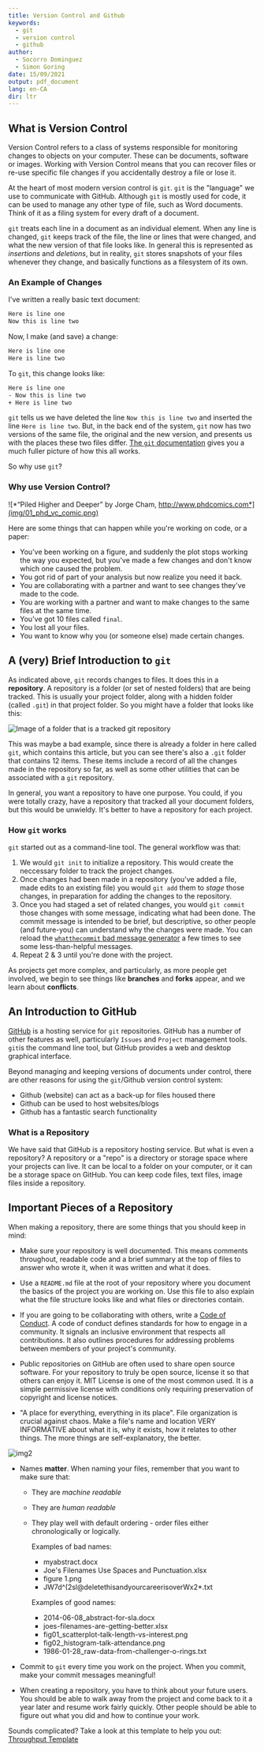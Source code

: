 ```yaml
---
title: Version Control and Github
keywords:
  - git
  - version control
  - github
author:
  - Socorro Dominguez
  - Simon Goring
date: 15/09/2021
output: pdf_document
lang: en-CA
dir: ltr
---
```


## What is Version Control

Version Control refers to a class of systems responsible for monitoring changes to objects on your computer. These can be documents, software or images. Working with Version Control means that you can recover files or re-use specific file changes if you accidentally destroy a file or lose it.

At the heart of most modern version control is `git`. `git` is the "language" we use to communicate with GitHub. Although `git` is mostly used for code, it can be used to manage any other type of file, such as Word documents. Think of it as a filing system for every draft of a document.

`git` treats each line in a document as an individual element. When any line is changed, `git` keeps track of the file, the line or lines that were changed, and what the new version of that file looks like. In general this is represented as _insertions_ and _deletions_, but in reality, `git` stores snapshots of your files whenever they change, and basically functions as a filesystem of its own.

### An Example of Changes

I've written a really basic text document:

```bash
Here is line one
Now this is line two
```

Now, I make (and save) a change:

```bash
Here is line one
Here is line two
```

To `git`, this change looks like:

```bash
Here is line one
- Now this is line two
+ Here is line two
```

`git` tells us we have deleted the line `Now this is line two` and inserted the line `Here is line two`. But, in the back end of the system, `git` now has two versions of the same file, the original and the new version, and presents us with the places these two files differ. [The `git` documentation](https://git-scm.com/book/en/v2/Getting-Started-What-is-Git%3F#what_is_git_section) gives you a much fuller picture of how this all works.

So why use `git`?

### Why use Version Control?

![*“Piled Higher and Deeper” by Jorge Cham, http://www.phdcomics.com*](img/01_phd_vc_comic.png)

Here are some things that can happen while you're working on code, or a paper:

- You've been working on a figure, and suddenly the plot stops working the way you expected, but you've made a few changes and don't know which one caused the problem.
- You got rid of part of your analysis but now realize you need it back.
- You are collaborating with a partner and want to see changes they've made to the code.
- You are working with a partner and want to make changes to the same files at the same time.
- You've got 10 files called `final`.
- You lost all your files.
- You want to know why you (or someone else) made certain changes.

## A (very) Brief Introduction to `git`

As indicated above, `git` records changes to files. It does this in a **repository**. A repository is a folder (or set of nested folders) that are being tracked. This is usually your project folder, along with a hidden folder (called `.git`) in that project folder. So you might have a folder that looks like this:

![Image of a folder that is a tracked git repository](../images/gitRepositoryFolder.png)

This was maybe a bad example, since there is already a folder in here called `git`, which contains this article, but you can see there's also a `.git` folder that contains 12 items. These items include a record of all the changes made in the repository so far, as well as some other utilities that can be associated with a `git` repository.

In general, you want a repository to have one purpose. You could, if you were totally crazy, have a repository that tracked all your document folders, but this would be unwieldy. It's better to have a repository for each project.

### How `git` works

`git` started out as a command-line tool. The general workflow was that:

1. We would `git init` to initialize a repository. This would create the neccessary folder to track the project changes.
2. Once changes had been made in a repository (you've added a file, made edits to an existing file) you would `git add` them to _stage_ those changes, in preparation for adding the changes to the repository.
3. Once you had staged a set of related changes, you would `git commit` those changes with some message, indicating what had been done. The commit message is intended to be brief, but descriptive, so other people (and future-you) can understand why the changes were made. You can reload the [`whatthecommit` bad message generator](http://whatthecommit.com/) a few times to see some less-than-helpful messages.
4. Repeat 2 & 3 until you're done with the project.

As projects get more complex, and particularly, as more people get involved, we begin to see things like **branches** and **forks** appear, and we learn about **conflicts**.

## An Introduction to GitHub

[GitHub](http://github.com) is a hosting service for `git` repositories. GitHub has a number of other features as well, particularly `Issues` and `Project` management tools. `git`is the command line tool, but GitHub provides a web and desktop graphical interface.

Beyond managing and keeping versions of documents under control, there are other reasons for using the `git`/Github version control system:

- Github (website) can act as a back-up for files housed there
- Github can be used to host websites/blogs
- Github has a fantastic search functionality

### What is a Repository

We have said that GitHub is a repository hosting service. But what is even a repository? A repository or a "repo" is a directory or storage space where your projects can live. It can be local to a folder on your computer, or it can be a storage space on GitHub. You can keep code files, text files, image files inside a repository.

## Important Pieces of a Repository

When making a repository, there are some things that you should keep in mind:

- Make sure your repository is well documented. This means comments throughout, readable code and a brief summary at the top of files to answer who wrote it, when it was written and what it does.

- Use a `README.md` file at the root of your repository where you document the basics of the project you are working on. Use this file to also explain what the file structure looks like and what files or directories contain.

- If you are going to be collaborating with others, write a [Code of Conduct](../CODE_OF_CONDUCT.md). A code of conduct defines standards for how to engage in a community. It signals an inclusive environment that respects all contributions. It also outlines procedures for addressing problems between members of your project's community.

- Public repositories on GitHub are often used to share open source software. For your repository to truly be open source, license it so that others can enjoy it. MIT License is one of the most common used. It is a simple permissive license with conditions only requiring preservation of copyright and license notices.

- "A place for everything, everything in its place". File organization is crucial against chaos. Make a file's name and location VERY INFORMATIVE about what it is, why it exists, how it relates to other things. The more things are self-explanatory, the better.

![img2](img/02_workflow.png)

- Names **matter**. When naming your files, remember that you want to make sure that:

  - They are _machine readable_
  - They are _human readable_
  - They play well with default ordering - order files either chronologically or logically.

    Examples of bad names:

    - myabstract.docx
    - Joe's Filenames Use Spaces and Punctuation.xlsx
    - figure 1.png
    - JW7d^(2sl@deletethisandyourcareerisoverWx2*.txt

    Examples of good names:

    - 2014-06-08_abstract-for-sla.docx
    - joes-filenames-are-getting-better.xlsx
    - fig01_scatterplot-talk-length-vs-interest.png
    - fig02_histogram-talk-attendance.png
    - 1986-01-28_raw-data-from-challenger-o-rings.txt

- Commit to `git` every time you work on the project. When you commit, make your commit messages meaningful!

- When creating a repository, you have to think about your future users. You should be able to walk away from the project and come back to it a year later and resume work fairly quickly. Other people should be able to figure out what you did and how to continue your work.

Sounds complicated? Take a look at this template to help you out: [Throughput Template](https://github.com/throughput-ec/Template)
